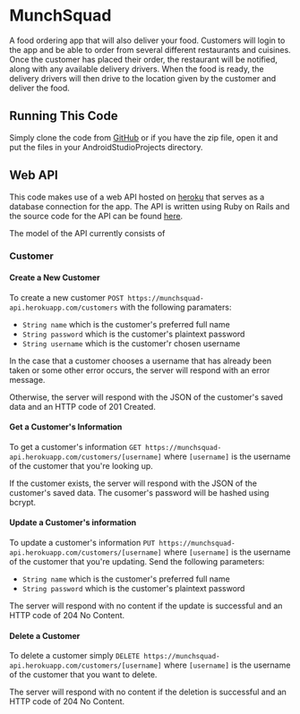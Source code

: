 # MunchSquad

A food ordering app that will also deliver your food. Customers will login to
the app and be able to order from several different restaurants and cuisines.
Once the customer has placed their order, the restaurant will be notified,
along with any available delivery drivers. When the food is ready, the delivery
drivers will then drive to the location given by the customer and deliver the
food.

## Running This Code

Simply clone the code from
[GitHub](https://github.com/CapitalistLepton/MunchSquad) or if you have the zip
file, open it and put the files in your AndroidStudioProjects directory.

## Web API

This code makes use of a web API hosted on 
[heroku](https://munchsquad-api.herokuapp.com/) that serves as a database 
connection for the app. The API is written using Ruby on Rails and the source
code for the API can be found 
[here](https://github.com/CapitalistLepton/munchsquad-api).

The model of the API currently consists of

### Customer

#### Create a New Customer
To create a new customer `POST https://munchsquad-api.herokuapp.com/customers`
with the following paramaters:

* `String name` which is the customer's preferred full name
* `String password` which is the customer's plaintext password
* `String username` which is the customer'r chosen username

In the case that a customer chooses a username that has already been taken or
some other error occurs, the server will respond with an error message.

Otherwise, the server will respond with the JSON of the customer's saved data
and an HTTP code of 201 Created.

#### Get a Customer's Information
To get a customer's information 
`GET https://munchsquad-api.herokuapp.com/customers/[username]` where 
`[username]` is the username of the customer that you're looking up.

If the customer exists, the server will respond with the JSON of the 
customer's saved data. The cusomer's password will be hashed using bcrypt.

#### Update a Customer's information
To update a customer's information
`PUT https://munchsquad-api.herokuapp.com/customers/[username]` where
`[username]` is the username of the customer that you're updating. Send the
following parameters:

* `String name` which is the customer's preferred full name
* `String password` which is the customer's plaintext password

The server will respond with no content if the update is successful and an HTTP
code of 204 No Content.

#### Delete a Customer
To delete a customer simply 
`DELETE https://munchsquad-api.herokuapp.com/customers/[username]` where
`[username]` is the username of the customer that you want to delete.

The server will respond with no content if the deletion is successful and an HTTP
code of 204 No Content.
